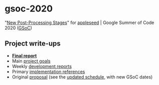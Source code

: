 # gsoc-2020
"[New Post-Processing Stages](https://summerofcode.withgoogle.com/projects/#5361208732942336)" for [appleseed](http://appleseedhq.net/) | Google Summer of Code 2020 ([GSoC](https://summerofcode.withgoogle.com/about/))

## Project write-ups
- **[Final report](gsoc-final-report.md)**
- Main [project goals](gsoc-goals.md)
- Weekly [development reports](gsoc-weekly.md)
- Primary [implementation references](gsoc-fx-references.md)
- Original [proposal](gsoc-proposal.md) (see the [updated schedule](gsoc-schedule.md), with new GSoC dates)
